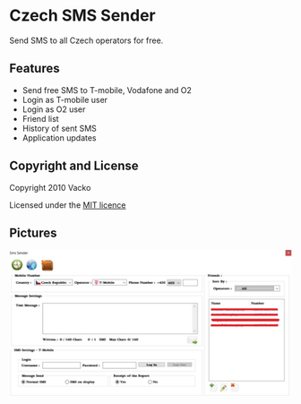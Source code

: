 # Czech SMS Sender

Send SMS to all Czech operators for free.

## Features
- Send free SMS to T-mobile, Vodafone and O2
- Login as T-mobile user
- Login as O2 user
- Friend list
- History of sent SMS
- Application updates

## Copyright and License

Copyright 2010 Vacko

Licensed under the [MIT licence](LICENSE)

## Pictures

<img src="sms-sender.jpg" />
